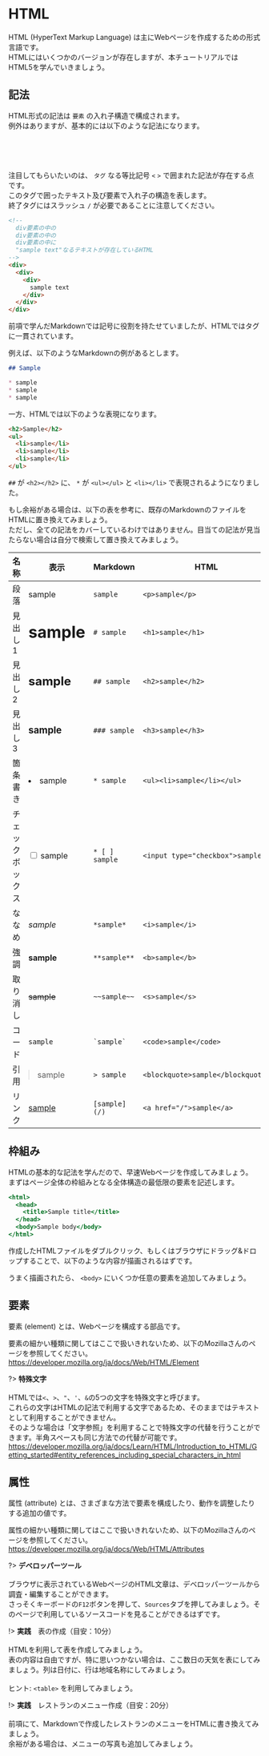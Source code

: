 HTML
===

HTML (HyperText Markup Language) は主にWebページを作成するための形式言語です。<br>
HTMLにはいくつかのバージョンが存在しますが、本チュートリアルではHTML5を学んでいきましょう。


## 記法

HTML形式の記法は `要素` の入れ子構造で構成されます。<br>
例外はありますが、基本的には以下のような記法になります。

<br><object type="image/svg+xml" data="svg/element.svg"></object><br><br>

注目してもらいたいのは、 `タグ` なる等比記号 `<` `>` で囲まれた記法が存在する点です。<br>
このタグで囲ったテキスト及び要素で入れ子の構造を表します。<br>
終了タグにはスラッシュ `/` が必要であることに注意してください。

```html
<!--
  div要素の中の
  div要素の中の
  div要素の中に
  "sample text"なるテキストが存在しているHTML
-->
<div>
  <div>
    <div>
      sample text
    </div>
  </div>
</div>
```

前項で学んだMarkdownでは記号に役割を持たせていましたが、HTMLではタグに一貫されています。

例えば、以下のようなMarkdownの例があるとします。

```markdown
## Sample

* sample
* sample
* sample
```

一方、HTMLでは以下のような表現になります。

```html
<h2>Sample</h2>
<ul>
  <li>sample</li>
  <li>sample</li>
  <li>sample</li>
</ul>
```

`##` が `<h2></h2>` に、 `*` が `<ul></ul>` と `<li></li>` で表現されるようになりました。

もし余裕がある場合は、以下の表を参考に、既存のMarkdownのファイルをHTMLに置き換えてみましょう。<br>
ただし、全ての記法をカバーしているわけではありません。目当ての記法が見当たらない場合は自分で検索して置き換えてみましょう。

名称 | 表示 | Markdown | HTML
--- | --- | --- | ---
段落         | <p style="margin: 0;">sample</p>    | `sample`     | `<p>sample</p>`
見出し1      | <h1 style="margin: 0;">sample</h1>  | `# sample`   | `<h1>sample</h1>`
見出し2      | <h2 style="margin: 0;">sample</h2>  | `## sample`  | `<h2>sample</h2>`
見出し3      | <h3 style="margin: 0;">sample</h3>  | `### sample` | `<h3>sample</h3>`
箇条書き     | <li>sample</li>                     | `* sample`   | `<ul><li>sample</li></ul>`
チェックボックス | <input type="checkbox">&nbsp;sample | `* [ ] sample` | `<input type="checkbox">sample`
ななめ       | *sample*                            | `*sample*`   | `<i>sample</i>`
強調         | **sample**                          | `**sample**` | `<b>sample</b>`
取り消し     | ~~sample~~                          | `~~sample~~` | `<s>sample</s>`
コード       | `sample`                            | <code>\`sample\`</code> | `<code>sample</code>`
引用         | <blockquote style="margin: 0;">sample</blockquote> | `> sample` | `<blockquote>sample</blockquote>`
リンク       | [sample](/)                         | `[sample](/)`| `<a href="/">sample</a>`

## 枠組み

HTMLの基本的な記法を学んだので、早速Webページを作成してみましょう。<br>
まずはページ全体の枠組みとなる全体構造の最低限の要素を記述します。

```index.html
<html>
  <head>
    <title>Sample title</title>
  </head>
  <body>Sample body</body>
</html>
```

作成したHTMLファイルをダブルクリック、もしくはブラウザにドラッグ&ドロップすることで、以下のような内容が描画されるはずです。

<object type="image/svg+xml" data="svg/html.svg"></object>

うまく描画されたら、 `<body>` にいくつか任意の要素を追加してみましょう。

## 要素

要素 (element) とは、Webページを構成する部品です。

<object type="image/svg+xml" data="svg\html_element.svg"></object>

要素の細かい種類に関してはここで扱いきれないため、以下のMozillaさんのページを参照してください。<br>
https://developer.mozilla.org/ja/docs/Web/HTML/Element

?> **特殊文字**<br><br>
HTMLでは`<`、`>`、`"`、`'`、`&`の5つの文字を特殊文字と呼びます。<br>
これらの文字はHTMLの記法で利用する文字であるため、そのままではテキストとして利用することができません。<br>
そのような場合は「文字参照」を利用することで特殊文字の代替を行うことができます。半角スペースも同じ方法での代替が可能です。<br>
https://developer.mozilla.org/ja/docs/Learn/HTML/Introduction_to_HTML/Getting_started#entity_references_including_special_characters_in_html

## 属性

属性 (attribute) とは、さまざまな方法で要素を構成したり、動作を調整したりする追加の値です。

属性の細かい種類に関してはここで扱いきれないため、以下のMozillaさんのページを参照してください。<br>
https://developer.mozilla.org/ja/docs/Web/HTML/Attributes


?> **デベロッパーツール**<br><br>
ブラウザに表示されているWebページのHTML文章は、デベロッパーツールから調査・編集することができます。<br>
さっそくキーボードの`F12`ボタンを押して、`Sources`タブを押してみましょう。そのページで利用しているソースコードを見ることができるはずです。

!> **実践**　表の作成（目安：10分）<br><br>
HTMLを利用して表を作成してみましょう。<br>
表の内容は自由ですが、特に思いつかない場合は、ここ数日の天気を表にしてみましょう。列は日付に、行は地域名称にしてみましょう。<br><br>
ヒント: `<table>` を利用してみましょう。

!> **実践**　レストランのメニュー作成（目安：20分）<br><br>
前項にて、Markdownで作成したレストランのメニューをHTMLに書き換えてみましょう。<br>
余裕がある場合は、メニューの写真も追加してみましょう。
